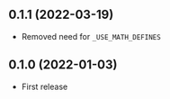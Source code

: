 ## 0.1.1 (2022-03-19)

- Removed need for `_USE_MATH_DEFINES`

## 0.1.0 (2022-01-03)

- First release
